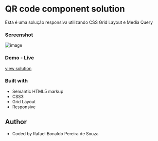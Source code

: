 # QR code component solution

Esta é uma solução responsiva utilizando CSS Grid Layout e Media Query

### Screenshot

![image](https://user-images.githubusercontent.com/61695335/207960484-c7e4fa64-7cb2-4346-bef7-0a4475837840.png)

### Demo - Live

<a href="https://rafael-bonaldo.github.io/wildbeast/">view solution</a>

### Built with

- Semantic HTML5 markup
- CSS3
- Grid Layout
- Responsive

## Author

- Coded by Rafael Bonaldo Pereira de Souza
